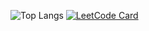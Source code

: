 ![Top Langs](https://github-readme-stats.vercel.app/api/top-langs/?username=zkryaev)
[![LeetCode Card](https://leetcard.jacoblin.cool/zkryaev?theme=dark&font=Roboto)](https://leetcode.com/zkryaev)
